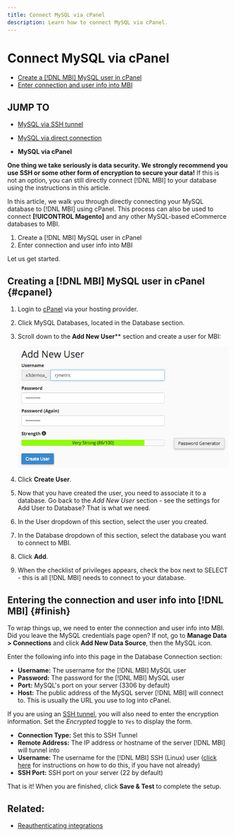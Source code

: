 ```yaml
---
title: Connect MySQL via cPanel
description: Learn how to connect MySQL via cPanel.
---
```

# Connect MySQL via cPanel

* [Create a [!DNL MBI] MySQL user in cPanel](#cpanel)
* [Enter connection and user info into MBI](#finish)

## JUMP TO

* [MySQL via SSH tunnel](../integrations/mysql-via-ssh-tunnel.md)
* [MySQL via direct connection](../integrations/mysql-via-a-direct-connection.md)

* **MySQL via cPanel**

**One thing we take seriously is data security. We strongly recommend you use SSH or some other form of encryption to secure your data!** If this is not an option, you can still directly connect [!DNL MBI] to your database using the instructions in this article.

In this article, we walk you through directly connecting your MySQL database to [!DNL MBI] using cPanel. This process can also be used to connect **[!UICONTROL Magento]** and any other MySQL-based eCommerce databases to MBI.

1. Create a [!DNL MBI] MySQL user in cPanel
1. Enter connection and user info into MBI

Let us get started.

## Creating a [!DNL MBI] MySQL user in cPanel {#cpanel}

1. Login to [cPanel](../../../data-analyst/importing-data/integrations/mysql-via-cpanel.md) via your hosting provider.
1. Click MySQL Databases, located in the Database section.
1. Scroll down to the **Add New User**** section and create a user for MBI:

     ![](../../../assets/create-mbi-mysql-user-cpanel.png)

1. Click **Create User**.
1. Now that you have created the user, you need to associate it to a database. Go back to the _Add New User_ section - see the settings for Add User to Database? That is what we need.
1. In the User dropdown of this section, select the user you created.
1. In the Database dropdown of this section, select the database you want to connect to MBI.
1. Click **Add**.
1. When the checklist of privileges appears, check the box next to SELECT - this is all [!DNL MBI] needs to connect to your database.

## Entering the connection and user info into [!DNL MBI] {#finish}

To wrap things up, we need to enter the connection and user info into MBI. Did you leave the MySQL credentials page open? If not, go to **Manage Data > Connections** and click **Add New Data Source**, then the MySQL icon.

Enter the following info into this page in the Database Connection section:

* **Username:** The username for the [!DNL MBI] MySQL user
* **Password:** The password for the [!DNL MBI] MySQL user
* **Port:** MySQL's port on your server (3306 by default)
* **Host:** The public address of the MySQL server [!DNL MBI] will connect to. This is usually the URL you use to log into cPanel.

If you are using an [SSH tunnel](../integrations/mysql-via-ssh-tunnel.md), you will also need to enter the encryption information. Set the _Encrypted_ toggle to `Yes` to display the form.

* **Connection Type:** Set this to SSH Tunnel
* **Remote Address:** The IP address or hostname of the server [!DNL MBI] will tunnel into
* **Username:** The username for the [!DNL MBI] SSH (Linux) user ([click here](../../../data-analyst/importing-data/integrations/mysql-via-ssh-tunnel.md) for instructions on how to do this, if you have not already)
* **SSH Port:** SSH port on your server (22 by default)

That is it! When you are finished, click **Save & Test** to complete the setup.

## Related:

* [Reauthenticating integrations](https://support.magento.com/hc/en-us/articles/360016733151)
